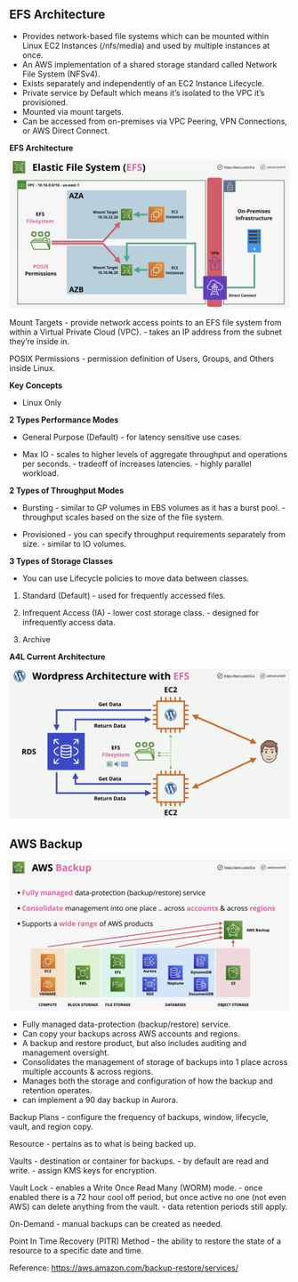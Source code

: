 ## EFS Architecture

* Provides network-based file systems which can be mounted within Linux EC2 Instances (/nfs/media) and used by multiple instances at once.
* An AWS implementation of a shared storage standard called Network File System (NFSv4).
* Exists separately and independently of an EC2 Instance Lifecycle.
* Private service by Default which means it’s isolated to the VPC it’s provisioned.
* Mounted via mount targets.
* Can be accessed from on-premises via VPC Peering, VPN Connections, or AWS Direct Connect.

**EFS Architecture**

![Elastic File System (EFS) - Network Storage and Data Lifecycle-07-28-2024](images/Elastic%20File%20System%20(EFS)%20-%20Network%20Storage%20and%20Data%20Lifecycle-07-28-2024.png)

Mount Targets
	\- provide network access points to an EFS file system from within a Virtual Private Cloud (VPC).
	\- takes an IP address from the subnet they’re inside in.

POSIX Permissions
	\- permission definition of Users, Groups, and Others inside Linux.

**Key Concepts**

* Linux Only

**2 Types Performance Modes**

* General Purpose (Default)
	\- for latency sensitive use cases.

* Max IO
	\- scales to higher levels of aggregate throughput and operations per seconds.
	\- tradeoff of increases latencies.
	\- highly parallel workload.

**2 Types of Throughput Modes**

* Bursting
	\- similar to GP volumes in EBS volumes as it has a burst pool.
	\- throughput scales based on the size of the file system.

* Provisioned
	\- you can specify throughput requirements separately from size.
	\- similar to IO volumes.

**3 Types of Storage Classes**

* You can use Lifecycle policies to move data between classes.

1. Standard (Default)
	\- used for frequently accessed files.

2. Infrequent Access (IA)
	\- lower cost storage class.
	\- designed for infrequently access data.

3. Archive

**A4L Current Architecture**

![Elastic File System (EFS) - Network Storage and Data Lifecycle-07-28-2024-1](images/Elastic%20File%20System%20(EFS)%20-%20Network%20Storage%20and%20Data%20Lifecycle-07-28-2024-1.png)

## AWS Backup

![Elastic File System (EFS) - Network Storage and Data Lifecycle-07-28-2024-2](images/Elastic%20File%20System%20(EFS)%20-%20Network%20Storage%20and%20Data%20Lifecycle-07-28-2024-2.png)

* Fully managed data-protection (backup/restore) service.
* Can copy your backups across AWS accounts and regions.
* A backup and restore product, but also includes auditing and management oversight.
* Consolidates the management of storage of backups into 1 place across multiple accounts & across regions.
* Manages both the storage and configuration of how the backup and retention operates.
* can implement a 90 day backup in Aurora.

Backup Plans
	\- configure the frequency of backups, window, lifecycle, vault, and region copy.

Resource
	\- pertains as to what is being backed up.

Vaults
	\- destination or container for backups.
	\- by default are read and write.
	\- assign KMS keys for encryption.

Vault Lock
	\- enables a Write Once Read Many (WORM) mode.
	\- once enabled there is a 72 hour cool off period, but once active no one (not even AWS) can delete anything from the vault.
	\- data retention periods still apply.

On-Demand
	\- manual backups can be created as needed.

Point In Time Recovery (PITR) Method
	\- the ability to restore the state of a resource to a specific date and time. 

Reference: https://aws.amazon.com/backup-restore/services/

